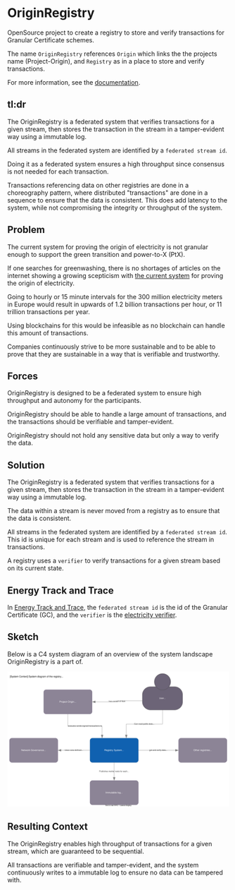 # OriginRegistry

OpenSource project to create a registry to store and verify transactions for Granular Certificate schemes.

The name `OriginRegistry` references `Origin` which links the the projects name (Project-Origin),
and `Registry` as in a place to store and verify transactions.

For more information, see the [documentation](https://project-origin.github.io/docs/registry/index.html).

## tl:dr

The OriginRegistry is a federated system that verifies transactions for a given stream,
then stores the transaction in the stream in a tamper-evident way using a immutable log.

All streams in the federated system are identified by a `federated stream id`.

Doing it as a federated system ensures a high throughput since consensus is not needed for each transaction.

Transactions referencing data on other registries are done in a choreography pattern,
where distributed "transactions" are done in a sequence to ensure that the data is consistent.
This does add latency to the system, while not compromising the integrity or throughput of the system.

## Problem

The current system for proving the origin of electricity is not granular enough to support the green transition and power-to-X (PtX).

If one searches for greenwashing, there is no shortages of articles on the internet showing a growing scepticism with [the current system](https://en.energinet.dk/Energy-data/Guarantees-of-origin-el-gas-hydrogen/) for proving the origin of electricity.

Going to hourly or 15 minute intervals for the 300 million electricity meters in Europe would result in upwards of 1.2 billion transactions per hour,
or 11 trillion transactions per year.

Using blockchains for this would be infeasible as no blockchain can handle this amount of transactions.

Companies continuously strive to be more sustainable and to be able to prove that they are sustainable
in a way that is verifiable and trustworthy.

## Forces

OriginRegistry is designed to be a federated system to ensure high throughput and autonomy for the participants.

OriginRegistry should be able to handle a large amount of transactions, and the transactions should be verifiable and tamper-evident.

OriginRegistry should not hold any sensitive data but only a way to verify the data.

## Solution

The OriginRegistry is a federated system that verifies transactions for a given stream,
then stores the transaction in the stream in a tamper-evident way using a immutable log.

The data within a stream is never moved from a registry as to ensure that the data is consistent.

All streams in the federated system are identified by a `federated stream id`.
This id is unique for each stream and is used to reference the stream in transactions.

A registry uses a `verifier` to verify transactions for a given stream based on its current state.

## Energy Track and Trace

In [Energy Track and Trace](https://energytrackandtrace.azurewebsites.net), the `federated stream id` is the id of the Granular Certificate (GC),
and the `verifier` is the [electricity verifier](https://github.com/project-origin/verifier_electricity).

## Sketch

Below is a C4 system diagram of an overview of the system landscape OriginRegistry is a part of.

![C4 system diagram of OriginRegistry](./doc/system_diagram.drawio.svg)

## Resulting Context

The OriginRegistry enables high throughput of transactions for a given stream, which are guaranteed to be sequential.

All transactions are verifiable and tamper-evident, and the system continuously writes to a immutable log to ensure no data can be tampered with.
